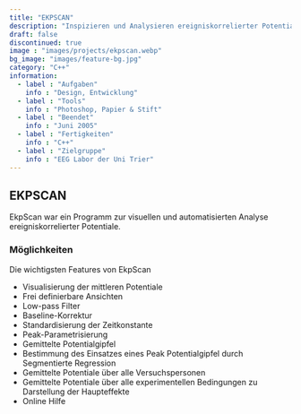 ```yaml
---
title: "EKPSCAN"
description: "Inspizieren und Analysieren ereigniskorrelierter Potentiale"
draft: false
discontinued: true
image : "images/projects/ekpscan.webp"
bg_image: "images/feature-bg.jpg"
category: "C++"
information:
  - label : "Aufgaben"
    info : "Design, Entwicklung"
  - label : "Tools"
    info : "Photoshop, Papier & Stift"
  - label : "Beendet"
    info : "Juni 2005"
  - label : "Fertigkeiten"
    info : "C++"
  - label : "Zielgruppe"
    info : "EEG Labor der Uni Trier"
---
```


## EKPSCAN

EkpScan war ein Programm zur visuellen und automatisierten Analyse ereigniskorrelierter Potentiale.


### Möglichkeiten


Die wichtigsten Features von EkpScan

* Visualisierung der mittleren Potentiale
* Frei definierbare Ansichten
* Low-pass Filter
* Baseline-Korrektur
* Standardisierung der Zeitkonstante
* Peak-Parametrisierung
* Gemittelte Potentialgipfel
* Bestimmung des Einsatzes eines Peak Potentialgipfel durch Segmentierte Regression
* Gemittelte Potentiale über alle Versuchspersonen
* Gemittelte Potentiale über alle experimentellen Bedingungen zu Darstellung der Haupteffekte
* Online Hilfe
